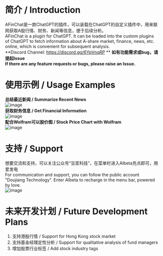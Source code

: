 # 简介 / Introduction
AFinChat是一款ChatGPT的插件，可以装载在ChatGPT的自定义插件中，用来联网获取A股行情、财务、新闻等信息，便于后续分析。  
AFinChat is a plugin for ChatGPT. It can be loaded into the custom plugins of ChatGPT to fetch information about A-share market, finance, news, etc. online, which is convenient for subsequent analysis.  
**Discord Channel: https://discord.gg/6YpVnqRP **
**如有功能需求或bug，请提起Issue**  
**If there are any feature requests or bugs, please raise an Issue.**  

# 使用示例 / Usage Examples
**总结最近新闻 / Summarize Recent News**  
![image](https://github.com/Doujiang2333/AFinChat/assets/125125837/0e8785a0-29e9-4e4b-b167-ebaa333b9bd8)  
**获取财务信息 / Get Financial Information**  
![image](https://github.com/Doujiang2333/AFinChat/assets/125125837/63411791-4eba-43f2-98de-6d1eb298384d)  
**配合Wolfram可以股价图 / Stock Price Chart with Wolfram**  
![image](https://github.com/Doujiang2333/AFinChat/assets/125125837/1da25141-3bf8-4e86-a66c-799116d7c7ff) 

# 支持 / Support
想要交流和支持，可以关注公众号“豆浆科技”，在菜单栏进入Albeta充点即可，用爱发电  
For communication and support, you can follow the public account "Doujiang Technology". Enter Albeta to recharge in the menu bar, powered by love.  
![image](https://github.com/Doujiang2333/AFinChat/assets/125125837/ee8b0e5a-5801-4384-bd6c-cbf668318ae0)

# 未来开发计划 / Future Development Plans
1. 支持港股行情 / Support for Hong Kong stock market
2. 支持基金经理定性分析 / Support for qualitative analysis of fund managers
3. 增加股票行业标签 / Add stock industry tags
